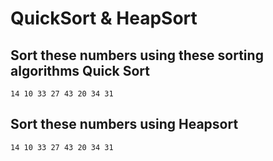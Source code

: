# QuickSort & HeapSort
## Sort these numbers using these sorting algorithms Quick Sort
`14 10 33 27 43 20 34 31`

## Sort these numbers using Heapsort
`14 10 33 27 43 20 34 31`
